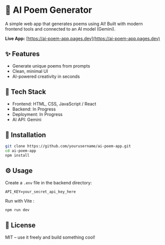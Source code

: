 # 📝 AI Poem Generator

A simple web app that generates poems using AI!
Built with modern frontend tools and connected to an AI model (Gemini).

**Live App:** [https://ai-poem-app.pages.dev](https://ai-poem-app.pages.dev)


## ✨ Features

* Generate unique poems from prompts
* Clean, minimal UI
* AI-powered creativity in seconds

## 🚀 Tech Stack

* Frontend: HTML, CSS, JavaScript / React
* Backend: In Progress
* Deployment: In Progress
* AI API: Gemini

## 📆 Installation

```bash
git clone https://github.com/yourusername/ai-poem-app.git
cd ai-poem-app
npm install
```

## ⚙️ Usage

Create a `.env` file in the backend directory:

```env
API_KEY=your_secret_api_key_here
```

Run with Vite : 
```bash
npm run dev
```

## 📄 License

MIT – use it freely and build something cool!
